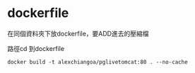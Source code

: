 # dockerfile

在同個資料夾下放dockerfile，要ADD進去的壓縮檔

路徑cd 到dockerfile

`docker build -t alexchiangoa/pglivetomcat:80 . --no-cache`
